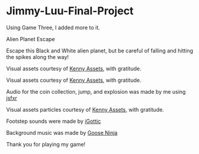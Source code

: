 # Jimmy-Luu-Final-Project

Using Game Three, I added more to it.


Alien Planet Escape

Escape this Black and White alien planet, but be careful of falling and hitting the spikes along the way!

Visual assets courtesy of [Kenny Assets](https://kenney.nl/assets/1-bit-platformer-pack), with gratitude.

Visual assets courtesy of [Kenny Assets](https://kenney.nl/assets/pixel-platformer), with gratitude.

Audio for the coin collection, jump, and explosion was made by me using [jsfxr](https://sfxr.me/)

Visual assets particles courtesy of [Kenny Assets](https://kenney.nl/assets/particle-pack), with gratitude.

Footstep sounds were made by [iGottic](https://devforum.roblox.com/t/ultimate-8-bit-sfx-pack-free/2804202)

Background music was made by [Goose Ninja](https://gooseninja.itch.io/space-music-pack)

Thank you for playing my game!

